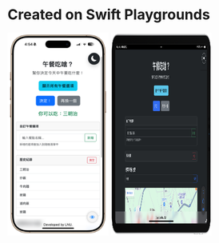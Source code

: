 # Created on Swift Playgrounds
<div style="display: flex; gap: 5px;">
  <img src="https://raw.githubusercontent.com/ian20040409/Lunch-webview-swift/refs/heads/main/IMG_0069_new.png" width="40%">
  <img src="https://raw.githubusercontent.com/ian20040409/Lunch-webview-swift/refs/heads/main/IMG_0034-landscape.png" width="40%">
</div>

